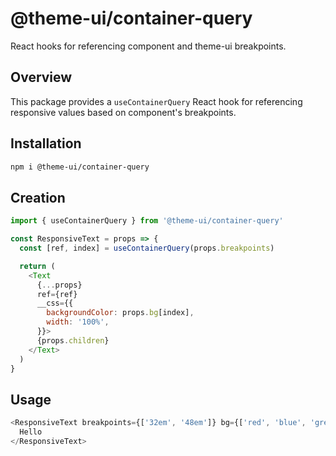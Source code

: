 # @theme-ui/container-query

React hooks for referencing component and theme-ui breakpoints.

## Overview

This package provides a `useContainerQuery` React hook for referencing responsive values based on component's breakpoints.

## Installation

```sh
npm i @theme-ui/container-query
```

## Creation

```js
import { useContainerQuery } from '@theme-ui/container-query'

const ResponsiveText = props => {
  const [ref, index] = useContainerQuery(props.breakpoints)

  return (
    <Text
      {...props}
      ref={ref}
      __css={{
        backgroundColor: props.bg[index],
        width: '100%',
      }}>
      {props.children}
    </Text>
  )
}
```

## Usage

```js
<ResponsiveText breakpoints={['32em', '48em']} bg={['red', 'blue', 'green']}>
  Hello
</ResponsiveText>
```
